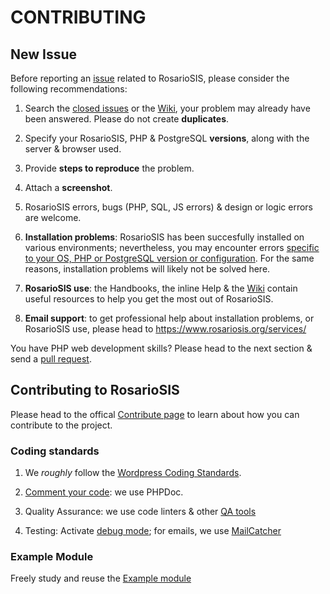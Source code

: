 # CONTRIBUTING

## New Issue

Before reporting an [issue](https://github.com/francoisjacquet/rosariosis/issues/) related to RosarioSIS, please consider the following recommendations:

1. Search the [closed issues](https://github.com/francoisjacquet/rosariosis/issues?q=is%3Aissue+is%3Aclosed) or the [Wiki](https://github.com/francoisjacquet/rosariosis/wiki), your problem may already have been answered. Please do not create **duplicates**.

2. Specify your RosarioSIS, PHP & PostgreSQL **versions**, along with the server & browser used.

3. Provide **steps to reproduce** the problem.

4. Attach a **screenshot**.

5. RosarioSIS errors, bugs (PHP, SQL, JS errors) & design or logic errors are welcome.

6. **Installation problems**: RosarioSIS has been succesfully installed on various environments; nevertheless, you may encounter errors [specific to your OS, PHP or PostgreSQL version or configuration](https://github.com/francoisjacquet/rosariosis/blob/mobile/INSTALL.md#rosariosis-student-information-system). For the same reasons, installation problems will likely not be solved here.

7. **RosarioSIS use**: the Handbooks, the inline Help & the [Wiki](https://github.com/francoisjacquet/rosariosis/wiki) contain useful resources to help you get the most out of RosarioSIS.

8. **Email support**: to get professional help about installation problems, or RosarioSIS use, please head to https://www.rosariosis.org/services/

You have PHP web development skills? Please head to the next section & send a [pull request](https://help.github.com/articles/using-pull-requests/).


## Contributing to RosarioSIS

Please head to the offical [Contribute page](https://www.rosariosis.org/contribute) to learn about how you can contribute to the project.

### Coding standards

1. We _roughly_ follow the [Wordpress Coding Standards](https://make.wordpress.org/core/handbook/coding-standards/).

2. [Comment your code](https://make.wordpress.org/core/handbook/best-practices/inline-documentation-standards/): we use PHPDoc.

3. Quality Assurance: we use code linters & other [QA tools](http://phpqatools.org/)

4. Testing: Activate [debug mode](https://github.com/francoisjacquet/rosariosis/blob/mobile/INSTALL.md#installing-the-package); for emails, we use [MailCatcher](http://mailcatcher.me/)

### Example Module

Freely study and reuse the [Example module](https://github.com/francoisjacquet/rosariosis-module-example)

